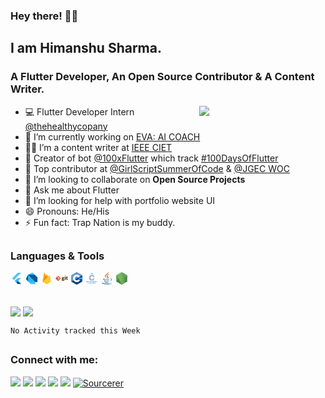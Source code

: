 ### Hey there! 👋🏻

## I am Himanshu Sharma. 
### A Flutter Developer, An Open Source Contributor & A Content Writer.

<div>
<img align="right" src="https://github.com/himanshusharma89/himanshusharma89/blob/master/coding.gif" width="40%"/>

- 💻 Flutter Developer Intern [@thehealthycopany](https://www.thehealthycompany.in/)
- 🔭 I’m currently working on [EVA: AI COACH](https://www.thehealthycompany.in/eva/)
- ✍🏻 I’m a content writer at [IEEE CIET](https://ieee.chitkara.edu.in/)
- 🤖 Creator of bot [@100xFlutter](https://twitter.com/100xFlutter) which track [#100DaysOfFlutter](https://twitter.com/search?q=%23100DaysOfFlutter&src=typed_query)
- 🥇 Top contributor at [@GirlScriptSummerOfCode](https://github.com/GirlScriptSummerOfCode) & [@JGEC WOC](https://github.com/JGEC-Winter-of-Code)
- 👯 I’m looking to collaborate on **Open Source Projects**
- 💬 Ask me about Flutter 
- 🤔 I’m looking for help with portfolio website UI
- 😄 Pronouns: He/His
- ⚡ Fun fact: Trap Nation is my buddy.
</div>

##

### Languages & Tools

<code><img height="20" src="https://raw.githubusercontent.com/github/explore/80688e429a7d4ef2fca1e82350fe8e3517d3494d/topics/flutter/flutter.png"></code>
<code><img height="20" src="https://raw.githubusercontent.com/github/explore/80688e429a7d4ef2fca1e82350fe8e3517d3494d/topics/dart/dart.png"></code>
<code><img height="20" src="https://raw.githubusercontent.com/github/explore/80688e429a7d4ef2fca1e82350fe8e3517d3494d/topics/firebase/firebase.png"></code>
<code><img height="20" src="https://raw.githubusercontent.com/github/explore/80688e429a7d4ef2fca1e82350fe8e3517d3494d/topics/git/git.png"></code>
<code><img height="20" src="https://raw.githubusercontent.com/github/explore/80688e429a7d4ef2fca1e82350fe8e3517d3494d/topics/cpp/cpp.png"></code>
<code><img height="20" src="https://raw.githubusercontent.com/github/explore/80688e429a7d4ef2fca1e82350fe8e3517d3494d/topics/c/c.png"></code>
<code><img height="20" src="https://raw.githubusercontent.com/github/explore/80688e429a7d4ef2fca1e82350fe8e3517d3494d/topics/java/java.png"></code>
<code><img height="20" src="https://raw.githubusercontent.com/github/explore/80688e429a7d4ef2fca1e82350fe8e3517d3494d/topics/nodejs/nodejs.png"></code>

##

<img align="center" src="https://github-readme-stats.vercel.app/api/top-langs/?username=himanshusharma89&hide_langs_below=1&&show_icons=true&title_color=08fdd8&icon_color=bb2acf&text_color=ffffff&bg_color=242424" /> <img align="center" src="https://github-readme-stats.vercel.app/api?username=himanshusharma89&&show_icons=true&title_color=08fdd8&icon_color=bb2acf&text_color=ffffff&bg_color=242424" width="55%"/> 

<!--START_SECTION:waka-->
```text
No Activity tracked this Week
```
<!--END_SECTION:waka-->

##
### Connect with me:

[<img src="https://img.icons8.com/color/48/000000/twitter.png" width="3.5%"/>](https://twitter.com/_SharmaHimanshu) [<img src="https://img.icons8.com/color/48/000000/stackoverflow.png" width="3.5%"/>](https://stackoverflow.com/users/11545939/himanshu-sharma) [<img src="https://img.icons8.com/color/48/000000/linkedin.png" width="3.5%"/>](https://www.linkedin.com/in/himanshusharma89/) [<img src="https://img.icons8.com/ios-filled/50/000000/medium-monogram.png" width="3.5%"/>](https://medium.com/@rageremix) [<img src="https://img.icons8.com/ios-filled/96/000000/codepen.png" width="3.5%"/>](https://codepen.io/himanshusharma89) [<img src="https://sourcerer.io/icons/logo-sharing.svg" width="3.5%" alt="Sourcerer">](https://sourcerer.io/himanshusharma89)
